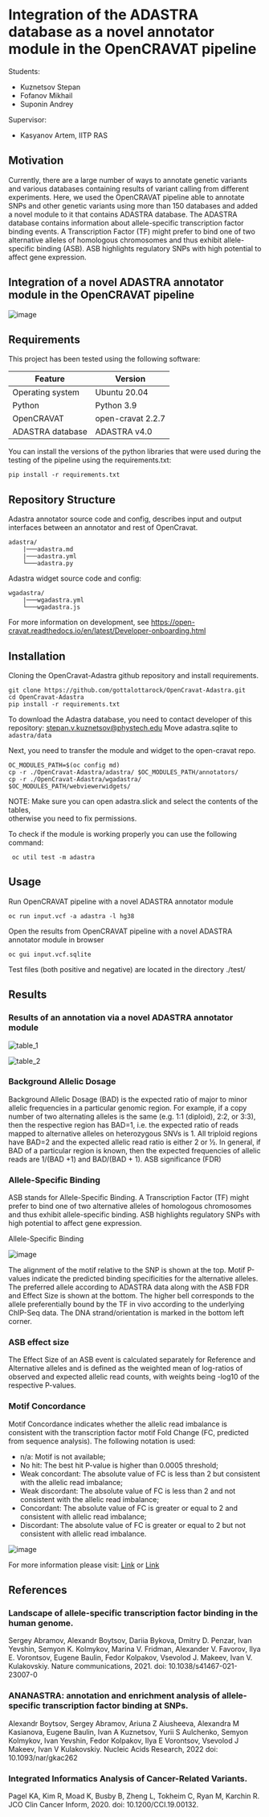# Integration of the ADASTRA database as a novel annotator module in the OpenCRAVAT pipeline

Students:

* Kuznetsov Stepan
* Fofanov Mikhail
* Suponin Andrey

Supervisor:
* Kasyanov Artem, IITP RAS

## Motivation

Currently, there are a large number of ways to annotate genetic variants and various databases containing results of variant calling from different experiments. Here, we used the OpenCRAVAT pipeline able to annotate SNPs and other genetic variants using more than 150 databases and added a novel module to it that contains ADASTRA database. The ADASTRA database contains information about allele-specific transcription factor binding events. A Transcription Factor (TF) might prefer to bind one of two alternative alleles of homologous chromosomes and thus exhibit allele-specific binding (ASB). ASB highlights regulatory SNPs with high potential to affect gene expression.

## Integration of a novel ADASTRA annotator module in the OpenCRAVAT pipeline

![image](https://user-images.githubusercontent.com/70381751/169640530-d6e9a033-d517-4a49-bddf-1f6b4cbbefb5.png)

## Requirements

This project has been tested using the following software:

Feature | Version
------------ | -------------
Operating system | Ubuntu 20.04
Python | Python 3.9
OpenCRAVAT | open-cravat 2.2.7
ADASTRA database | ADASTRA v4.0

You can install the versions of the python libraries that were used during the testing of the pipeline using the requirements.txt:

```
pip install -r requirements.txt
```

## Repository Structure

Adastra annotator source code and config, describes input and output interfaces between an annotator and rest of OpenCravat.
```
adastra/
    |───adastra.md
    |───adastra.yml
    └───adastra.py
```

Adastra widget source code and config:
```
wgadastra/
    |───wgadastra.yml
    └───wgadastra.js
```
For more information on development, see https://open-cravat.readthedocs.io/en/latest/Developer-onboarding.html

## Installation

Cloning the OpenCravat-Adastra github repository and install requirements.

```
git clone https://github.com/gottalottarock/OpenCravat-Adastra.git
cd OpenCravat-Adastra
pip install -r requirements.txt
```

To download the Adastra database, you need to contact developer of this repository: stepan.v.kuznetsov@phystech.edu 
Move adastra.sqlite to `adastra/data`  
   
Next, you need to transfer the module and widget to the open-cravat repo.   

```
OC_MODULES_PATH=$(oc config md)  
cp -r ./OpenCravat-Adastra/adastra/ $OC_MODULES_PATH/annotators/  
cp -r ./OpenCravat-Adastra/wgadastra/ $OC_MODULES_PATH/webviewerwidgets/  
```

NOTE: 
Make sure you can open adastra.slick and select the contents of the tables,  
 otherwise you need to fix permissions.
 
 To check if the module is working properly you can use the following command:

```
 oc util test -m adastra
 ```


## Usage

Run OpenCRAVAT pipeline with a novel ADASTRA annotator module

```
oc run input.vcf -a adastra -l hg38
```

Open the results from OpenCRAVAT pipeline with a novel ADASTRA annotator module in browser

```
oc gui input.vcf.sqlite
```

Test files (both positive and negative) are located in the directory ./test/

## Results

### Results of an annotation via a novel ADASTRA annotator module

![table_1](https://user-images.githubusercontent.com/70381751/169640611-248f4004-fa2b-4c57-b4e0-1ae3900717e5.png)

![table_2](https://user-images.githubusercontent.com/70381751/169640638-090e8738-8282-41ac-a330-7e4ce825db38.png)

### Background Allelic Dosage

Background Allelic Dosage (BAD) is the expected ratio of major to minor allelic frequencies in a particular genomic region. For example, if a copy number of two alternating alleles is the same (e.g. 1:1 (diploid), 2:2, or 3:3), then the respective region has BAD=1, i.e. the expected ratio of reads mapped to alternative alleles on heterozygous SNVs is 1. All triploid regions have BAD=2 and the expected allelic read ratio is either 2 or ½. In general, if BAD of a particular region is known, then the expected frequencies of allelic reads are 1/(BAD +1) and BAD/(BAD + 1).
ASB significance (FDR)

### Allele-Specific Binding

ASB stands for Allele-Specific Binding. A Transcription Factor (TF) might prefer to bind one of two alternative alleles of homologous chromosomes and thus exhibit allele-specific binding. ASB highlights regulatory SNPs with high potential to affect gene expression.

Allele-Specific Binding

![image](https://user-images.githubusercontent.com/70381751/169641314-4d2494fb-8ebb-4733-8afe-ba0fcdedee13.png)

The alignment of the motif relative to the SNP is shown at the top. Motif P-values indicate the predicted binding specificities for the alternative alleles. The preferred allele according to ADASTRA data along with the ASB FDR and Effect Size is shown at the bottom. The higher bell corresponds to the allele preferentially bound by the TF in vivo according to the underlying ChIP-Seq data. The DNA strand/orientation is marked in the bottom left corner.

### ASB effect size

The Effect Size of an ASB event is calculated separately for Reference and Alternative alleles and is defined as the weighted mean of log-ratios of observed and expected allelic read counts, with weights being -log10 of the respective P-values.

### Motif Concordance

Motif Concordance indicates whether the allelic read imbalance is consistent with the transcription factor motif Fold Change (FC, predicted from sequence analysis). The following notation is used:

*  n/a: Motif is not available;
*  No hit: The best hit P-value is higher than 0.0005 threshold;
*  Weak concordant: The absolute value of FC is less than 2 but consistent with the allelic read imbalance;
*  Weak discordant: The absolute value of FC is less than 2 and not consistent with the allelic read imbalance;
*  Concordant: The absolute value of FC is greater or equal to 2 and consistent with allelic read imbalance;
*  Discordant: The absolute value of FC is greater or equal to 2 but not consistent with allelic read imbalance.

![image](https://user-images.githubusercontent.com/70381751/169641105-abaa7bc4-9841-4179-a2a2-ceaf34c98ae1.png)


For more information please visit: [Link](https://adastra.autosome.org/zanthar/help) or  [Link](https://ananastra.autosome.org/help)

## References

### Landscape of allele-specific transcription factor binding in the human genome.

Sergey Abramov, Alexandr Boytsov, Dariia Bykova, Dmitry D. Penzar, Ivan Yevshin, Semyon K. Kolmykov, Marina V. Fridman, Alexander V. Favorov, Ilya E. Vorontsov, Eugene Baulin, Fedor Kolpakov, Vsevolod J. Makeev, Ivan V. Kulakovskiy. Nature communications, 2021. doi: 10.1038/s41467-021-23007-0

### ANANASTRA: annotation and enrichment analysis of allele-specific transcription factor binding at SNPs.

Alexandr Boytsov, Sergey Abramov, Ariuna Z Aiusheeva, Alexandra M Kasianova, Eugene Baulin, Ivan A Kuznetsov, Yurii S Aulchenko, Semyon Kolmykov, Ivan Yevshin, Fedor Kolpakov, Ilya E Vorontsov, Vsevolod J Makeev, Ivan V Kulakovskiy. Nucleic Acids Research, 2022 doi: 10.1093/nar/gkac262

### Integrated Informatics Analysis of Cancer-Related Variants.

Pagel KA, Kim R, Moad K, Busby B, Zheng L, Tokheim C, Ryan M, Karchin R. JCO Clin Cancer Inform, 2020. doi: 10.1200/CCI.19.00132.
